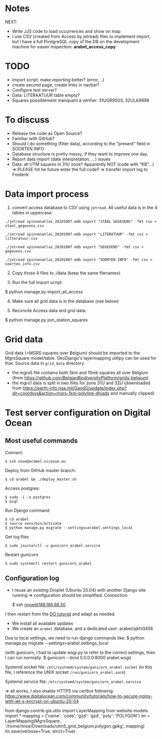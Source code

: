 # Notes

NEXT:
  - Write JJS code to load occurrences and show on map
- I use CSV (created from Access by jetread) files to implement import, but I have a full PostgreSQL copy of the DB on 
  the development machine for easier inspection: **arabel_access_copy**

# TODO
- Import script: make reporting better? (error, ..)
- create second page, create links in navbar?
- Configure test server?
- Data: LITERAATUUR table empty?
- Squares possiblement manquant à vérifier: 31UGR9503, 32ULA9898

# To discuss
- Release the code as Open Source?
- Familiar with GitHub?
- Should I do something (filter data), according to the "present" field in SOORTEN INFO 
- Database structure is pretty messy, if they want to improve one day.
- Report data import (date interpretation, ...) issues
- Data: all UTM squares in 31U zone? Apparently NOT (code with "KB"...) => PLEASE fot he future enter the full code!!
=> transfer import log to Frederik

# Data import process

1) convert access database to CSV using `jetread`. All useful data is in the 4 tables in uppercase:

```
./jetread spinnenatlas_20201007.mdb export "STAAL GEGEVENS" -fmt csv > staal_gegevens.csv

./jetread spinnenatlas_20201007.mdb export "LITERATUUR" -fmt csv > litteratuur.csv

./jetread spinnenatlas_20201007.mdb export "GEGEVENS" -fmt csv > gegevens.csv

./jetread spinnenatlas_20201007.mdb export "SOORTEN INFO" -fmt csv > soorten_info.csv
```

2) Copy those 4 files to ./data (keep the same filenames)

3) Run the full import script:

  $ python manage.py import_all_access

4) Make sure all grid data is in the database (see below)

5) Reconcile Access data and grid data:

  $ python manage.py join_station_squares

# Grid data

Grid data (=MGRS squares over Belgium) should be imported to the MgrsSquare model/table.
GeoDjango's layermapping utilipy can be used for that.
Source data in `grid_data` directory:
  - the mgrs5 file contains both 5km and 10mk squares all over Belgium (from https://github.com/BelgianBiodiversityPlatform/grids-belgium)
  - the mgrs1 data is split in two files for zone 31U and 32U (downloaded from https://earth-info.nga.mil/GandG/update/index.php?dir=coordsys&action=mgrs-1km-polyline-dloads and manually clipped)

# Test server configuration on Digital Ocean

## Most useful commands

Connect:

    $ ssh nnoe@arabel.niconoe.eu

Deploy from GitHub master branch:

    $ cd arabel && ./deploy_master.sh

Access postgres:

    $ sudo -i -u postgres
    $ psql

Run Django command:

    $ cd arabel
    $ source venv/bin/activate
    $ python manage.py migrate --settings=arabel.settings_local

Get log files

    $ sudo journalctl -u gunicorn_arabel.service

Restart gunicorn

    $ sudo systemctl restart gunicorn_arabel

## Configuration log

- I reuse an existing Droplet (Ubuntu 20.04) with another Django site running => configuration 
  should be simplified. Connection:
  
  $ ssh nnoe@188.166.88.50

I then restart from the [DO tutorial](https://www.digitalocean.com/community/tutorials/how-to-set-up-django-with-postgres-nginx-and-gunicorn-on-ubuntu-20-04) 
and adapt as needed.

- We install all available updates
- We create an `arabel` database, and a dedicated user: arabel/ajkhl3456

Due to local settings, we need to run django commands like: $ python manage.py migrate --settings=arabel.settings_local

(with gunicorn, I had to update wsgi.py to refer to the correct settings, then I can run normally: $ gunicorn --bind 0.0.0.0:8000 arabel.wsgi)

Systemd socket file: `/etc/systemd/system/gunicorn_arabel.socket`
(in this file, I reference the UNIX socket `/run/gunicorn_arabel.sock`)

Systemd service file: `/etc/systemd/system/gunicorn_arabel.service`
  
=> all works, I also enable HTTPS via certbot following: https://www.digitalocean.com/community/tutorials/how-to-secure-nginx-with-let-s-encrypt-on-ubuntu-20-04

from django.contrib.gis.utils import LayerMapping
from website.models import *
mapping = {'name': 'code', 'gzd': 'gzd', 'poly': 'POLYGON'}
lm = LayerMapping(MgrsSquare, '/home/nnoe/Downloads/utm5_grid_belgium.polygon.gpkg', mapping)
lm.save(verbose=True, strict=True)
